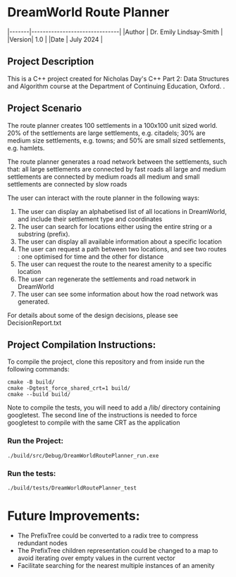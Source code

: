 # DreamWorld Route Planner

|-------|-------------------------------|
|Author	| Dr. Emily Lindsay-Smith	|
|Version| 1.0 				|
|Date 	| July 2024			|

## Project Description
This is a C++ project created for Nicholas Day's C++ Part 2: Data Structures and Algorithm course at the Department of Continuing Education, Oxford. . 

## Project Scenario
The route planner creates 100 settlements in a 100x100 unit sized world. 20% of the settlements are large settlements, e.g. citadels; 30% are medium size settlements, e.g. towns; and 50% are small sized settlements, e.g. hamlets.

The route planner generates a road network between the settlements, such that:
	all large settlements are connected by fast roads
	all large and medium settlements are connected by medium roads
	all medium and small settlements are connected by slow roads

The user can interact with the route planner in the following ways:

1) The user can display an alphabetised list of all locations in DreamWorld, and include their settlement type and coordinates
2) The user can search for locations either using the entire string or a substring (prefix).
3) The user can display all available information about a specific location
4) The user can request a path between two locations, and see two routes : one optimised for time and the other for distance
5) The user can request the route to the nearest amenity to a specific location
6) The user can regenerate the settlements and road network in DreamWorld
7) The user can see some information about how the road network was generated. 

For details about some of the design decisions, please see DecisionReport.txt

## Project Compilation Instructions:
To compile the project, clone this repository and from inside run the following commands:

```
cmake -B build/
cmake -Dgtest_force_shared_crt=1 build/
cmake --build build/
```

Note to compile the tests, you will need to add a /lib/ directory containing googletest. 
The second line of the instructions is needed to force googletest to compile with the same CRT as the application

### Run the Project:
```
./build/src/Debug/DreamWorldRoutePlanner_run.exe
```
### Run the tests:
```
./build/tests/DreamWorldRoutePlanner_test
```
# Future Improvements:
- The PrefixTree could be converted to a radix tree to compress redundant nodes
- The PrefixTree children representation could be changed to a map to avoid iterating over empty values in the current vector
- Facilitate searching for the nearest multiple instances of an amenity
